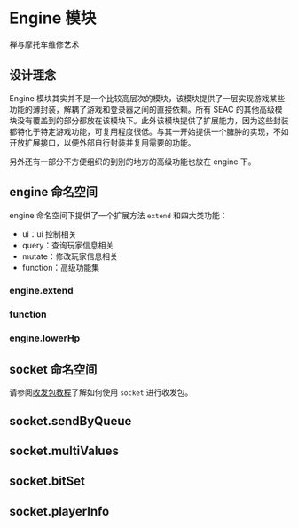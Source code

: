 # Engine 模块

禅与摩托车维修艺术

## 设计理念

Engine 模块其实并不是一个比较高层次的模块，该模块提供了一层实现游戏某些功能的薄封装，解耦了游戏和登录器之间的直接依赖。所有 SEAC 的其他高级模块没有覆盖到的部分都放在该模块下。此外该模块提供了扩展能力，因为这些封装都特化于特定游戏功能，可复用程度很低。与其一开始提供一个臃肿的实现，不如开放扩展接口，以便外部自行封装并复用需要的功能。

另外还有一部分不方便组织的到别的地方的高级功能也放在 engine 下。

## engine 命名空间

engine 命名空间下提供了一个扩展方法 `extend` 和四大类功能：

- ui：ui 控制相关
- query：查询玩家信息相关
- mutate：修改玩家信息相关
- function：高级功能集

### engine.extend

### function

### engine.lowerHp

## socket 命名空间

请参阅[收发包教程](./socket.md)了解如何使用 `socket` 进行收发包。

## socket.sendByQueue

## socket.multiValues

## socket.bitSet

## socket.playerInfo
